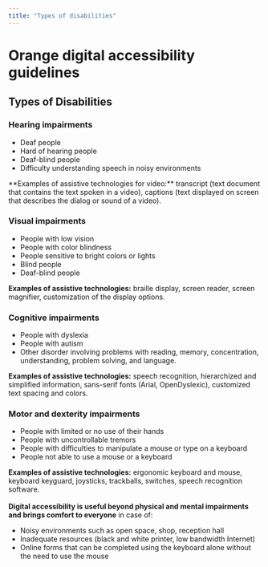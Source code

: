 ```yaml
---
title: "Types of disabilities"
---
```


# Orange digital accessibility guidelines
<h2 class="page-title">Types of Disabilities</h2>

### Hearing impairments
<div class="axs-picto auditif">
    <ul>
        <li>Deaf people</li>
        <li>Hard of hearing people</li>
        <li>Deaf-blind people</li>
        <li>Difficulty understanding speech in noisy environments</li>
    </ul>
**Examples of assistive technologies for video:** transcript (text document that contains the text spoken in a video), captions (text displayed on screen that describes the dialog or sound of a video). 

</div>

### Visual impairments

<div class="axs-picto visuel">
    <ul>
        <li>People with low vision</li>
        <li>People with color blindness </li>
        <li>People sensitive to bright colors or lights</li>
        <li>Blind people</li>
        <li>Deaf-blind people</li>
    </ul>

**Examples of assistive technologies:** braille display, screen reader, screen magnifier, customization of the display options. 

</div>

### Cognitive impairments

<div class="axs-picto cognitif">
    <ul>
        <li>People with dyslexia</li>
        <li>People with autism</li>
        <li>Other disorder involving problems with reading, memory, concentration, understanding, problem solving, and language. </li>
    </ul>

**Examples of assistive technologies:** speech recognition, hierarchized and simplified information, sans-serif fonts (Arial, OpenDyslexic), customized text spacing and colors.

</div>

### Motor and dexterity impairments
<div class="axs-picto dexterity">
    <ul>
        <li>People with limited or no use of their hands</li> 
        <li>People with uncontrollable tremors</li>
        <li>People with difficulties to manipulate a mouse or type on a keyboard</li>
        <li>People not able to use a mouse or a keyboard</li>
    </ul>

**Examples of assistive technologies:** ergonomic keyboard and mouse, keyboard keyguard, joysticks, trackballs, switches, speech recognition software.  
&nbsp;  
**Digital accessibility is useful beyond physical and mental impairments and brings comfort to everyone** in case of: 

<ul>
    <li>Noisy environments such as open space, shop, reception hall</li>
    <li>Inadequate resources (black and white printer, low bandwidth Internet)</li>
    <li>Online forms that can be completed using the keyboard alone without the need to use the mouse</li>
</ul>

</div>
